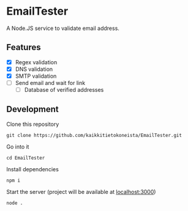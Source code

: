 # EmailTester
A Node.JS service to validate email address.

## Features

- [x] Regex validation
- [x] DNS validation
- [x] SMTP validation
- [ ] Send email and wait for link
  - [ ] Database of verified addresses

## Development

Clone this repository
```
git clone https://github.com/kaikkitietokoneista/EmailTester.git
```

Go into it
```
cd EmailTester
```

Install dependencies
```
npm i
```

Start the server (project will be available at [localhost:3000](http://localhost:3000))
```
node .
```

